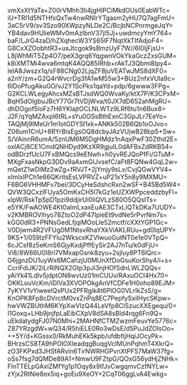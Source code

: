 vmXxXtYaTa+Z00rVMhh3ti4jgHlPCiMkdOUs0EabWTc=
iU+TRI1d5NTHfxQxTw4nwRNIrYTgasm2yHU7Q7agFmU=
3aC5rV9/sv3Szo90XWpzyNLDe2C/BcjbNCPnrmgeJqY=
YB4dav9HUlieWMv0mAzIbnV37jI5Jj+uwdmcyYmY764=
baF/LJrG4zaD/hZXqhecW3YS65lF7NqtXkTIfAdjoF4=
G8CxXZOobhtR3+usJtcgok9sBmzUyF7W//6l0IjFjsU=
L8jWhMiT5Zp4O7/peX3grq6YqgwnVOkYkaGczZxsGUM=
k8iXMTMi4wva6mtqK4AQQ85IRhb+rAkTJ3Qbmi8lpy4=
lelA8Jwszx1q/sF88CNg02LjqZF8juVEATwJMS8dXF0=
a2nY/zm+G2Q4rWvcrDg3fA1wM55w3+BUz2nfxVUla9c=
6lDoPfugAkuGO/vJ2Y1ScPks1qaYd+pdp/6gwww3FPg=
G2KCLWLegyAhcxMZsBTJsdWQ0WvaKy/ktX7P/K3CPxM=
BqH5dOlgbuJBcY77Gr7tVDjWva/t0JX7dD652ahMgRU=
dhDOgof5IoFz7H6YKlajtOCLNLWTz9LRf6tu1n6Bux8=
J2F/qYqMZAxpI6tRL+sYu0OSsBthExnC3GpJLr7EeYo=
TAQjMj9lMeUr1m1otGDYSI1xk+ANKk502B6Qb1oOJvo=
Z06um1CnU+8RYrBisEgsOQ8dcbyJAzVUjwB28bp5+Sw=
S/VAinnR6umA/5znUM6M5DgHMdz1nAqxPwF30Zthd2E=
oxlACj8CE1CmdQNHDyd9KzXR9gjuIL0dAFBxZdRKB54=
odBDrzfUcU7FxBMQcs9eENwh+h0yvREJQoPfFi/GTuM=
MXgFxasNkpG3DDv9aAxmGlJvsefC/aFt8FQNw4GqL2w=
mQetZ1wDiMz2wZg+fRVJT+2jYmjy9sLx/CvjQGwVYV4=
xImIxlPCh1e66QKritsEsLVPRVZ+uP21xY5n8y9MXMU=
F6BG6VHHMFv7bei/3DCyHeSdshcRxn2wSF+B45Bd5W4=
QVW3QCxzIFUya5OmKxCH5l7kGz1eUZXWPpceddzbyFI=
xlpW/RskTpSpD1pzi9ddjirUi0liQVLzS80O5QQsITs=
e5YK/FwAOWE4Kt0aImLxaxEuAE3CTxLIQTkDKa7UUDY=
v2KMBROVlhyo78ZtoO2dP47IpleEt9vdNe5rPvrNm7s=
kGG0dR3+PNNsGedLfjqiMOoLle52mctf/cXXtYGP1Gc=
V0Djwm4R2VFUg0M1NtsvRhaYXkViAKLRUu+gd0IqUPY=
9KS+1/059IzFFYlu2WkscxKZVIwuoGutNT0e1e0VTpQ=
6cJCsf8z5eKmS6GjyKxdjPffEySir2AJ7nTu/k0dFjU=
Vi8/8W66U0I8rl7VMxapGsnk8zyu+2sjluy8PT6lQrc=
G6jgnzDU1uyWx6MCahzjU0MUnXfDoGsuKorShy4/i+s=
CcriFdiJK/2iLrRiNQX2Gtp3pJi3njHOfSdnLWLZQQs=
yAiYk41LdIv5jdptON8wvUz01mCUUv/RAxuOCI4Hx70=
OKKLouVcKm/iDlVa3XVOPOkgAnVfCDFe1H0oho89EJM=
7yKYV1vYiweelQxPUx2PFRgik4t6PlOG0VLrIkZsS/g=
KnOPK8Fp8cDVrctM0vxZnPq8EC7PepfySxilHycSKpw=
hwVWZBUthM6KYpXwVlzQ44LeVfp8CISzucXXEgequ/0=
I1Goxq+LHb9jnjfpLaEibCXpV8dSA8sBld4rqg6Fn9Q=
uEkdatydgFJ07N0Mhi+2MAHNfCTMZwzmFeuvYe5776c=
Z87YRzgdW+wQ34/R5hiELE0Ro3wDsE/d5PuJdZOIsOo=
++5Y/d+KGssx0/RkMuhEKk5kpb/ufdbfijHqiJOcyPk=
BHrzsCS8TA9hPOlOXIeadqgBuqgVcIMUnPqhmT4XkrQ=
zO3FKPxd3JHSfARvin6TirNWRHGPvnXtPF57MaW37fg=
oSs7fsg7dQMDe89A1+NmwU9FZtpG/QOxG56ydHjZNHk=
FlnTTELpGAxlZMfYg1p1Oqy8x9IfJvCwgqmvCzfNYLw=
zYjx2RtNie8ex5iq+goEu9XeOY+2CqT06ggLvA4Ewkg=
